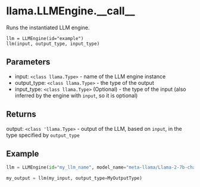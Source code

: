 # llama.LLMEngine.\_\_call\_\_

Runs the instantiated LLM engine.

```
llm = LLMEngine(id="example")
llm(input, output_type, input_type)
```

## Parameters

-   input: `<class llama.Type>` - name of the LLM engine instance
-   output_type: `<class llama.Type>` - the type of the output
-   input_type: `<class llama.Type>` (Optional) - the type of the input (also inferred by the engine with `input`, so it is optional)

## Returns

output: `<class 'llama.Type>` - output of the LLM, based on `input`, in the type specified by `output_type`

## Example

```python
llm = LLMEngine(id="my_llm_name", model_name="meta-llama/Llama-2-7b-chat-hf")

my_output = llm(my_input, output_type=MyOutputType)
```
